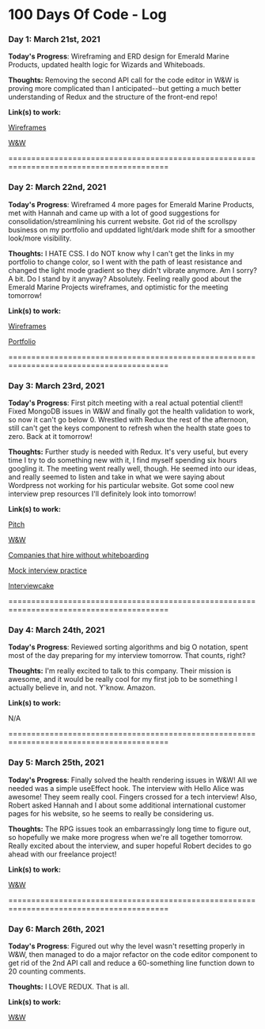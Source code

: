 # 100 Days Of Code - Log

### Day 1: March 21st, 2021

**Today's Progress**: Wireframing and ERD design for Emerald Marine Products, updated health logic for Wizards and Whiteboads. 

**Thoughts:** Removing the second API call for the code editor in W&W is proving more complicated than I anticipated--but getting a much better understanding of Redux and the structure of the front-end repo! 

**Link(s) to work:** 

[Wireframes](https://excalidraw.com/#json=4911026659131392,6uazpVqz1Jsucz-VZ5LLVA)

[W&W](https://wizards-and-whiteboards.herokuapp.com/)

=========================================================================================

### Day 2: March 22nd, 2021

**Today's Progress**: Wireframed 4 more pages for Emerald Marine Products, met with Hannah and came up with a lot of good suggestions for consolidation/streamlining his current website. Got rid of the scrollspy business on my portfolio and upddated light/dark mode shift for a smoother look/more visibility. 

**Thoughts:** I HATE CSS. I do NOT know why I can't get the links in my portfolio to change color, so I went with the path of least resistance and changed the light mode gradient so they didn't vibrate anymore. Am I sorry? A bit. Do I stand by it anyway? Absolutely. Feeling really good about the Emerald Marine Projects wireframes, and optimistic for the meeting tomorrow!

**Link(s) to work:** 

[Wireframes](https://excalidraw.com/#json=4911026659131392,6uazpVqz1Jsucz-VZ5LLVA)

[Portfolio](https://shame-wizards-apprentice.github.io/final-portfolio/)

=========================================================================================

### Day 3: March 23rd, 2021

**Today's Progress**: First pitch meeting with a real actual potential client!! Fixed MongoDB issues in W&W and finally got the health validation to work, so now it can't go below 0. Wrestled with Redux the rest of the afternoon, still can't get the keys component to refresh when the health state goes to zero. Back at it tomorrow!

**Thoughts:** Further study is needed with Redux. It's very useful, but every time I try to do something new with it, I find myself spending six hours googling it. The meeting went really well, though. He seemed into our ideas, and really seemed to listen and take in what we were saying about Wordpress not working for his particular website. Got some cool new interview prep resources I'll definitely look into tomorrow!

**Link(s) to work:** 

[Pitch](https://docs.google.com/presentation/d/10x-gLRGuInrshsLlCgOd9WCifRt3f0jCdDSjIoE-A4U/edit?usp=sharing)

[W&W](https://wizards-and-whiteboards.herokuapp.com/)

[Companies that hire without whiteboarding](https://github.com/poteto/hiring-without-whiteboards)

[Mock interview practice](https://www.pramp.com/#/)

[Interviewcake](https://www.interviewcake.com/)

=========================================================================================

### Day 4: March 24th, 2021

**Today's Progress**: Reviewed sorting algorithms and big O notation, spent most of the day preparing for my interview tomorrow. That counts, right?

**Thoughts:** I'm really excited to talk to this company. Their mission is awesome, and it would be really cool for my first job to be something I actually believe in, and not. Y'know. Amazon. 

**Link(s) to work:** 

N/A

=========================================================================================

### Day 5: March 25th, 2021

**Today's Progress**: Finally solved the health rendering issues in W&W! All we needed was a simple useEffect hook. The interview with Hello Alice was awesome! They seem really cool. Fingers crossed for a tech interview! Also, Robert asked Hannah and I about some additional international customer pages for his website, so he seems to really be considering us.

**Thoughts:** The RPG issues took an embarrassingly long time to figure out, so hopefully we make more progress when we're all together tomorrow. Really excited about the interview, and super hopeful Robert decides to go ahead with our freelance project!

**Link(s) to work:**

[W&W](https://wizards-and-whiteboards.herokuapp.com/)

=========================================================================================

### Day 6: March 26th, 2021

**Today's Progress**: Figured out why the level wasn't resetting properly in W&W, then managed to do a major refactor on the code editor component to get rid of the 2nd API call and reduce a 60-something line function down to 20 counting comments.

**Thoughts:** I LOVE REDUX. That is all.

**Link(s) to work:**

[W&W](https://wizards-and-whiteboards.herokuapp.com/)
